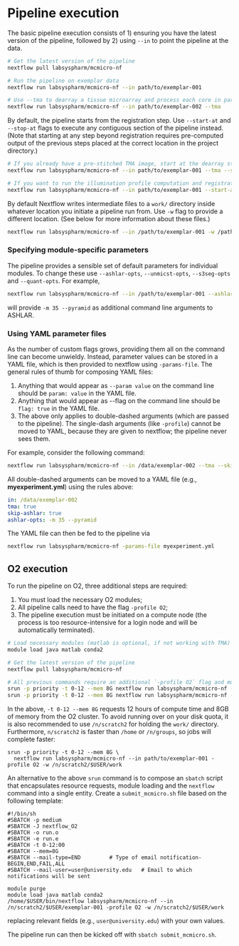 # Pipeline execution

The basic pipeline execution consists of 1) ensuring you have the latest version of the pipeline, followed by 2) using `--in` to point the pipeline at the data.

``` bash
# Get the latest version of the pipeline
nextflow pull labsyspharm/mcmicro-nf

# Run the pipeline on exemplar data
nextflow run labsyspharm/mcmicro-nf --in path/to/exemplar-001

# Use --tma to dearray a tissue microarray and process each core in parallel
nextflow run labsyspharm/mcmicro-nf --in path/to/exemplar-002 --tma
```

By default, the pipeline starts from the registration step. Use `--start-at` and `--stop-at` flags to execute any contiguous section of the pipeline instead. (Note that starting at any step beyond registration requires pre-computed output of the previous steps placed at the correct location in the project directory.)

``` bash
# If you already have a pre-stitched TMA image, start at the dearray step
nextflow run labsyspharm/mcmicro-nf --in path/to/exemplar-001 --tma --start-at dearray

# If you want to run the illumination profile computation and registration only
nextflow run labsyspharm/mcmicro-nf --in path/to/exemplar-001 --start-at illumination --stop-at registration
```

By default Nextflow writes intermediate files to a `work/` directory inside whatever location you initiate a pipeline run from. Use `-w` flag to provide a different location. (See below for more information about these files.)

``` bash
nextflow run labsyspharm/mcmicro-nf --in /path/to/exemplar-001 -w /path/to/work/
```

### Specifying module-specific parameters

The pipeline provides a sensible set of default parameters for individual modules. To change these use `--ashlar-opts`, `--unmicst-opts`, `--s3seg-opts` and `--quant-opts`. For example,
``` bash
nextflow run labsyspharm/mcmicro-nf --in /path/to/exemplar-001 --ashlar-opts '-m 35 --pyramid'
```
will provide `-m 35 --pyramid` as additional command line arguments to ASHLAR.

### Using YAML parameter files

As the number of custom flags grows, providing them all on the command line can become unwieldy. Instead, parameter values can be stored in a YAML file, which is then provided to nextflow using `-params-file`. The general rules of thumb for composing YAML files:
1. Anything that would appear as `--param value` on the command line should be `param: value` in the YAML file.
1. Anything that would appear as --flag on the command line should be `flag: true` in the YAML file.
1. The above only applies to double-dashed arguments (which are passed to the pipeline). The single-dash arguments (like `-profile`) cannot be moved to YAML, because they are given to nextflow; the pipeline never sees them.

For example, consider the following command:
``` bash
nextflow run labsyspharm/mcmicro-nf --in /data/exemplar-002 --tma --skip-ashlar --ashlar-opts '-m 35 --pyramid'
```

All double-dashed arguments can be moved to a YAML file (e.g., **myexperiment.yml**) using the rules above:
``` yaml
in: /data/exemplar-002
tma: true
skip-ashlar: true
ashlar-opts: -m 35 --pyramid
```

The YAML file can then be fed to the pipeline via
``` bash
nextflow run labsyspharm/mcmicro-nf -params-file myexperiment.yml
```

## O2 execution

To run the pipeline on O2, three additional steps are required:
1. You must load the necessary O2 modules;
2. All pipeline calls need to have the flag `-profile O2`;
3. The pipeline execution must be initiated on a compute node (the process is too resource-intensive for a login node and will be automatically terminated).

``` bash
# Load necessary modules (matlab is optional, if not working with TMA)
module load java matlab conda2

# Get the latest version of the pipeline
nextflow pull labsyspharm/mcmicro-nf

# All previous commands require an additional `-profile O2` flag and must be run from a compute node
srun -p priority -t 0-12 --mem 8G nextflow run labsyspharm/mcmicro-nf --in path/to/exemplar-001 -profile O2
srun -p priority -t 0-12 --mem 8G nextflow run labsyspharm/mcmicro-nf --in path/to/exemplar-002 --tma -profile O2
```

In the above, `-t 0-12 --mem 8G` requests 12 hours of compute time and 8GB of memory from the O2 cluster. To avoid running over on your disk quota, it is also recommended to use `/n/scratch2` for holding the `work/` directory. Furthermore, `n/scratch2` is faster than `/home` or `/n/groups`, so jobs will complete faster:

```
srun -p priority -t 0-12 --mem 8G \
  nextflow run labsyspharm/mcmicro-nf --in path/to/exemplar-001 -profile O2 -w /n/scratch2/$USER/work
```

An alternative to the above `srun` command is to compose an `sbatch` script that encapsulates resource requests, module loading and the `nextflow` command into a single entity. Create a `submit_mcmicro.sh` file based on the following template:

```
#!/bin/sh
#SBATCH -p medium
#SBATCH -J nextflow_O2              
#SBATCH -o run.o
#SBATCH -e run.e
#SBATCH -t 0-12:00
#SBATCH --mem=8G
#SBATCH --mail-type=END         # Type of email notification- BEGIN,END,FAIL,ALL
#SBATCH --mail-user=user@university.edu   # Email to which notifications will be sent

module purge
module load java matlab conda2
/home/$USER/bin/nextflow labsyspharm/mcmicro-nf --in /n/scratch2/$USER/exemplar-001 -profile O2 -w /n/scratch2/$USER/work
```
replacing relevant fields (e.g., `user@university.edu`) with your own values.

The pipeline run can then be kicked off with `sbatch submit_mcmicro.sh`.

